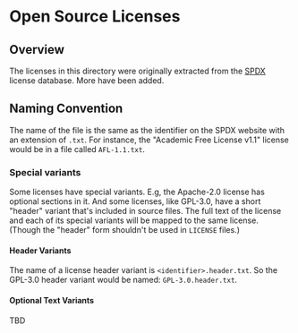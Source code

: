 # Open Source Licenses

## Overview

The licenses in this directory were originally extracted from the
[SPDX](https://spdx.org/licenses) license database.  More have been added.

## Naming Convention

The name of the file is the same as the identifier on the SPDX website with an
extension of `.txt`. For instance, the "Academic Free License v1.1" license
would be in a file called `AFL-1.1.txt`.

### Special variants

Some licenses have special variants. E.g, the Apache-2.0 license has optional
sections in it. And some licenses, like GPL-3.0, have a short "header" variant
that's included in source files. The full text of the license and each of its
special variants will be mapped to the same license. (Though the "header" form
shouldn't be used in `LICENSE` files.)

#### Header Variants

The name of a license header variant is `<identifier>.header.txt`. So the
GPL-3.0 header variant would be named: `GPL-3.0.header.txt`.

#### Optional Text Variants

TBD
